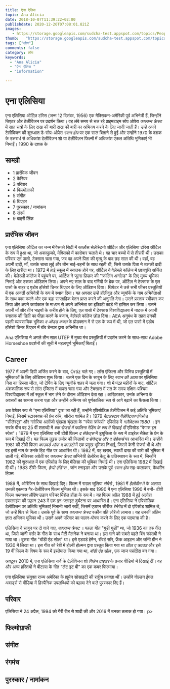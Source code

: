 ```yaml
---
title: ऐना ऐलिस 
topic: Ana Alicia
date: 2018-10-07T11:39:22+02:00
publishdate: 2020-12-20T07:08:01.821Z
images: 
   - https://storage.googleapis.com/sudcha-test.appspot.com/topics/People/ana_alicia/1.jpeg
thumb:   "https://storage.googleapis.com/sudcha-test.appspot.com/topics/People/ana_alicia/thumb.jpeg"
tags: ["लोग"]
comments: false
category: लोग
keywords: 
  - "Ana Alicia"
  - "ऐना ऐलिस "
  - "information"

---
```

<h1> एना एलिसिया </h1> <p> एना एलिसिया ऑर्टिज़ टॉरेस (जन्म 12 दिसंबर, 1956) एक मैक्सिकन-अमेरिकी पूर्व अभिनेत्री हैं, जिन्होंने थिएटर और टेलीविजन पर प्रदर्शन किया। वह लंबे समय से चल रहे प्राइमटाइम सोप ओपेरा <i> फाल्कन क्रेस्ट </i> में सात सत्रों के लिए दाख की बारी दाख की बारी का अभिनय करने के लिए जानी जाती हैं। उन्हें अपने टेलीविजन की शुरुआत डे-सोप-ओपेरा <i> रयान होप </i> पर एक साल बिताने से हुई और उन्होंने 1970 के दशक के उत्तरार्ध से अधिकांश टेलीविज़न शो या टेलीविज़न फिल्मों में अधिकांश एकल अतिथि भूमिकाएं भी निभाईं। 1990 के दशक के </p> <h2> सामग्री </h2> <ul> <li> 1 प्रारंभिक जीवन </li> <li> 2 कैरियर </li> <li> 3 परिवार </li> <li > 4 फिल्मोग्राफी </li> <li> 5 संगीत </li> <li> 6 थिएटर </li> <li> 7 पुरस्कार / नामांकन </li> <li> 8 संदर्भ </li> <li> 9 बाहरी लिंक </li> </ul> <h2> प्रारंभिक जीवन </h2> <p> एना एलिसिया ऑर्टिज़ का जन्म मेक्सिको सिटी में कार्लोस सेलेस्टिनो ऑर्टिज़ और एलिसिया टोरेस ऑर्टिज़ के रूप में हुआ था, जो अकापुल्को, मेक्सिको में कारोबार चलाते थे। वह चार बच्चों में से तीसरी थी। उसका परिवार एल पासो, टेक्सास चला गया, जब वह अपने पिता की मृत्यु के बाद छह साल की थी। वहाँ, वह अपनी दादी, माँ, उसके चाचा लुई और तीन भाई-बहनों के साथ रहती थी, जिसे उसके पिता ने उसकी दादी के लिए खरीदा था। 1972 में हाई स्कूल में स्नातक होने पर, ऑर्टिज़ ने वेलेस्ले कॉलेज में छात्रवृत्ति अर्जित की। वेलेस्ली कॉलेज में पहुंचने पर, ऑर्टिज़ ने जूल्स फ़िफ़र की "क्रॉलिंग अर्नाल्ड" के लिए मुख्य भूमिका निभाई और उसका ऑडिशन लिया। अपने नए साल के बाद गर्मियों के ब्रेक पर, ऑर्टिज़ ने टेक्सास के एल पासो के बाहर द एडोब हॉर्सशो डिनर थिएटर के लिए ऑडिशन दिया। थियेटर ने उसे सभी फीचर प्रस्तुतियों में एक आवर्ती अभिनेत्री के रूप में स्थान दिया। यह अवसर उन्हें हॉलीवुड और न्यूयॉर्क के नाम अभिनेताओं के साथ काम करने और एक बड़ा साप्ताहिक वेतन प्राप्त करने की अनुमति देगा। उसने प्रस्ताव स्वीकार कर लिया और अपने कार्यकाल के माध्यम से अपने अभिनेता का इक्विटी कार्ड भी हासिल कर लिया। उसने अपनी माँ और तीन भाइयों के करीब होने के लिए, एल पासो में टेक्सास विश्वविद्यालय में नाटक में अपनी स्नातक की डिग्री का पीछा करने के बजाय, वेलेस्ले कॉलेज छोड़ दिया। AEA अनुबंध के तहत उनकी पहली व्यावसायिक भूमिका <i> द ओडड कपल </i> के प्रोडक्शन में से एक के रूप में थी, जो एल पासो में एडोब हॉर्सशो डिनर थिएटर में बॉब डेनवर द्वारा अभिनीत था। </p> <p> Ana एलिसिया ने अगले तीन साल UTEP में मुख्य मंच प्रस्तुतियों में प्रदर्शन करने के साथ-साथ Adobe Horseshoe प्रदर्शनों की सूची में महत्वपूर्ण भूमिकाएँ बिताईं। </p> <h2> Career </h2> <p> 1977 में अपनी डिग्री अर्जित करने के बाद, Ortiz चले गए। लॉस एंजिल्स और विभिन्न प्रस्तुतियों में भूमिकाओं के लिए ऑडिशन शुरू किया। उसने एक दिन के साबुन के लिए <i> रयान की आशा </i> पर एलिसिया निस का हिस्सा जीता, जो टेपिंग के लिए न्यूयॉर्क शहर में चला गया। शो में पंद्रह महीनों के बाद, ऑर्टिज़ अंशकालिक रूप से लॉस एंजिल्स में वापस चला गया और टेक्सास में रात के समय दक्षिण-पश्चिम विश्वविद्यालय में लॉ स्कूल में भाग लेने के दौरान ऑडिशन देता रहा। आखिरकार, उनके अभिनय के अवसरों का सामना करना पड़ा और उन्होंने अभिनय को पूर्णकालिक रूप से आगे बढ़ाने का फैसला किया। </p> <p> अब पेशेवर रूप से "एना एलिसिया" द्वारा जा रही हैं, उन्होंने एपिसोडिक टेलीविजन में कई अतिथि भूमिकाएं निभाईं, जिसमें स्टारबक्स की प्रेम रुचि, औरोरा शामिल हैं। 1979 <i> बैटलस्टार गैलेक्टिका </i> एपिसोड "सीलेस्ट्रा" और ग्लोरिया अलोंजो श्रृंखला श्रृंखला के "स्पेस क्रॉपर्स" एपिसोड में <i> गलैक्टिका 1980 </i>। इन सबके बीच वह 25 वीं शताब्दी में <i> बक रोजर्स में फालिना रेडिंग के रूप में दिखाई दीं </i> एपिसोड "वेगास इन स्पेस"। 1979 में एना एलिसिया बनी टीवी फ़िल्म <i> द सेकेट्स </i> में ड्रयूजिला के रूप में टाइरेल सैकेट के प्रेम के रूप में दिखाई दीं। यह फिल्म लुइस लमोर की किताबों <i> द सेकेट्स और द डेब्रेकर्स </i> पर आधारित थी। उन्होंने 1981 की टीवी फिल्म <i> काउवर्ड ऑफ द काउंटी </i> में एक प्रमुख भूमिका निभाई, जिसमें केनी रोजर्स भी थे और वह इसी नाम के उनके हिट गीत पर आधारित थी। 1982 में, वह खराब, स्वार्थी दाख की बारी की भूमिका में डाली गई, मेलिस्सा अग्रेती पर <i> फाल्कन क्रेस्ट </i> अभिनेत्री डेलोरेस केंटु के प्रतिस्थापन के रूप में, जिन्होंने 1982 की शुरुआत में एक एपिसोड के लिए मेलिसा की भूमिका निभाई थी। एना एलिसिया 1982 में दिखाई दी थीं। 1983 टीवी-फिल्म, <i> हैप्पी एंडिंग्स </i>, जॉन श्नाइडर और उसके पूर्व <i> रयान होप </i> सह-कलाकार, कैथरीन हिक्स </p> <p> <p> 1989 में, ओरिजिन के साथ दिखाई दिए। फिल्म में राउल जूलिया <i> रोमेरो </i>, 1981 में <i> हैलोवीन II </i> के अलावा उनकी एकमात्र गैर-टेलीविजन फिल्म भूमिका थी। इसके बाद 1990 में एना एलिसिया 1990 में बनी- टीवी फिल्म <i> चमत्कार लैंडिंग </i> उड़ान परिचर मिशेल होंडा के रूप में। यह फिल्म अप्रैल 1988 में हुई अलोहा एयरलाइंस की उड़ान 243 में एक इन-फ्लाइट दुर्घटना पर आधारित है। एना एलिसिया ने एपिसोडिक टेलीविजन पर अतिथि भूमिकाएं निभानी जारी रखीं, जिसमें एक्शन सीरीज <i> रेनेगेड </i> में दो एपिसोड शामिल थे, जो उन्हें फिर से मिला। उसके पूर्व के साथ <i> फाल्कन क्रेस्ट </i> स्क्रीन पति लोरेंजो लामास। यह उनकी अंतिम ज्ञात अभिनय भूमिका थी। उसने अपने परिवार का पालन-पोषण करने के लिए एक पदयात्रा की है। </p> <p> एलिसिया ने साबुन पर दो गाने गाए, <i> फाल्कन क्रेस्ट </i>। पहला गीत "गुडी गुडी" था, जो 1936 का एक गीत था, जिसे जॉनी मर्सर के गीत के साथ मैटी मैलनेक ने बनाया था। इस गाने को सबसे पहले बिंग क्रॉसबी ने गाया था। दूसरा गीत "बॉडी एंड सोल" था। इसे एडवर्ड हेमैन, रॉबर्ट सॉर, फ्रैंक आइटन और जॉनी ग्रीन ने 1930 में लिखा था। इस गीत को रेबी में होल्बी होल्मन द्वारा प्रस्तुत किया गया था <i> थ्रीज़ ए क्राउड </i> और इसे 19 वीं फिल्म के विषय के रूप में इस्तेमाल किया गया था, <i > बॉडी एंड सोल </i>, एक जाज पसंदीदा बन गया। </p> <p> अक्टूबर 2010 में, एना एलिसिया नार्वे के टेलीविजन शो <i> गिलेन टाइडर </i> के प्रचार वीडियो में दिखाई दीं। वह और अन्य हस्तियों ने बीटल्स के गीत "लेट इट बी" का एक कवर फिल्माया। </p> <p> एना एलिसिया संयुक्त राज्य अमेरिका के ह्यूमेन सोसाइटी की राष्ट्रीय प्रवक्ता थीं। उन्होंने गोल्डन ईगल अवार्ड्स से मीडिया में हिस्पैनिक उपलब्धियों को बढ़ावा देने वाले पुरस्कार दिए हैं। </p> <h2> परिवार </h2> <p> एलिसिया ने 24 अप्रैल, 1994 को गैरी बेंज से शादी की और 2016 में उनका तलाक हो गया। <//> p> <h2> फिल्मोग्राफी </h2> <h2> संगीत </h2> <h2> रंगमंच </h2> <h2> पुरस्कार / नामांकन </h2> 